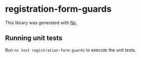 # registration-form-guards

This library was generated with [Nx](https://nx.dev).

## Running unit tests

Run `nx test registration-form-guards` to execute the unit tests.
